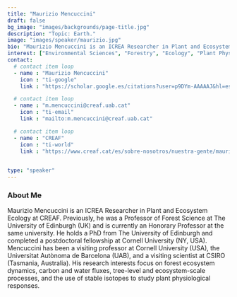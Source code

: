 ```yaml
---
title: "Maurizio Mencuccini"
draft: false
bg_image: "images/backgrounds/page-title.jpg"
description: "Topic: Earth."
image: "images/speaker/maurizio.jpg"
bio: "Maurizio Mencuccini is an ICREA Researcher in Plant and Ecosystem Ecology at CREAF. Previously, he was a Professor of Forest Science at The University of Edinburgh (UK) and is currently an Honorary Professor at the same university. He holds a PhD from The University of Edinburgh and completed a postdoctoral fellowship at Cornell University (NY, USA). Mencuccini has been a visiting professor at Cornell University (USA), the Universitat Autònoma de Barcelona (UAB), and a visiting scientist at CSIRO (Tasmania, Australia). His research interests focus on forest ecosystem dynamics, carbon and water fluxes, tree-level and ecosystem-scale processes, and the use of stable isotopes to study plant physiological responses."
interest: ["Environmental Sciences", "Forestry", "Ecology", "Plant Physiological Ecology"]
contact:
  # contact item loop
  - name : "Maurizio Mencuccini"
    icon : "ti-google"
    link : "https://scholar.google.es/citations?user=p9DYm-AAAAAJ&hl=es"

  # contact item loop
  - name : "m.mencuccini@creaf.uab.cat"
    icon : "ti-email"
    link : "mailto:m.mencuccini@creaf.uab.cat"

  # contact item loop
  - name : "CREAF"
    icon : "ti-world"
    link : "https://www.creaf.cat/es/sobre-nosotros/nuestra-gente/maurizio-mencuccini"

    
type: "speaker"
---
```


### About Me

Maurizio Mencuccini is an ICREA Researcher in Plant and Ecosystem Ecology at CREAF. Previously, he was a Professor of Forest Science at The University of Edinburgh (UK) and is currently an Honorary Professor at the same university. He holds a PhD from The University of Edinburgh and completed a postdoctoral fellowship at Cornell University (NY, USA). Mencuccini has been a visiting professor at Cornell University (USA), the Universitat Autònoma de Barcelona (UAB), and a visiting scientist at CSIRO (Tasmania, Australia). His research interests focus on forest ecosystem dynamics, carbon and water fluxes, tree-level and ecosystem-scale processes, and the use of stable isotopes to study plant physiological responses.
